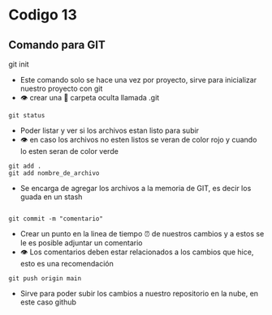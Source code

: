 # Codigo 13

## Comando para GIT

git init
- Este comando solo se hace una vez por proyecto, sirve para inicializar nuestro proyecto con git
- :eye: crear una :file_folder: carpeta oculta llamada 
.git
```
git status

```

- Poder listar y ver si los archivos estan listo para subir
- :eye: en caso los archivos no esten listos se veran de color rojo y cuando lo esten seran de color verde

```
git add .
git add nombre_de_archivo
```

- Se encarga de agregar los archivos a la memoria de GIT, es decir los guada en un stash
```

git commit -m "comentario"
```
- Crear un punto en la linea de tiempo :alarm_clock: de nuestros cambios y a estos se le es posible adjuntar un comentario
- :eye: Los comentarios deben estar relacionados a los cambios que hice, esto es una recomendación
```
git push origin main
```
- Sirve para poder subir los cambios a nuestro repositorio en la nube, en este caso github
```
